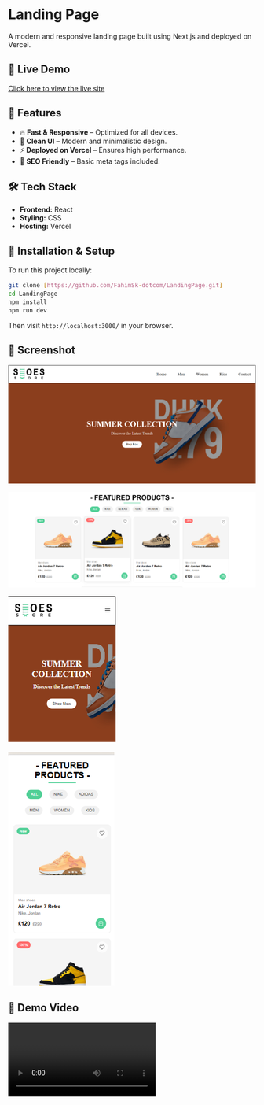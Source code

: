 # Landing Page

A modern and responsive landing page built using Next.js and deployed on Vercel.

## 🚀 Live Demo

[Click here to view the live site](https://landing-page-ochre-sigma-96.vercel.app/)

## 📌 Features

- 🔥 **Fast & Responsive** – Optimized for all devices.
- 🎨 **Clean UI** – Modern and minimalistic design.
- ⚡ **Deployed on Vercel** – Ensures high performance.
- 📜 **SEO Friendly** – Basic meta tags included.

## 🛠 Tech Stack

- **Frontend:**  React
- **Styling:**  CSS 
- **Hosting:** Vercel

## 📂 Installation & Setup

To run this project locally:

```bash
git clone [https://github.com/FahimSk-dotcom/LandingPage.git]
cd LandingPage
npm install
npm run dev
```

Then visit `http://localhost:3000/` in your browser.

## 📸 Screenshot

![Landing Page Screenshot](public/screenshot.png)

![Features Page Screenshot](public/screenshot2.png)

![Mobile View Screenshot](public/screenshot3.png)

![Features Page MobileView Screenshot](public/screenshot4.png)

## 📸 Demo Video

![Demo Video](tutorialvideo.mp4)
